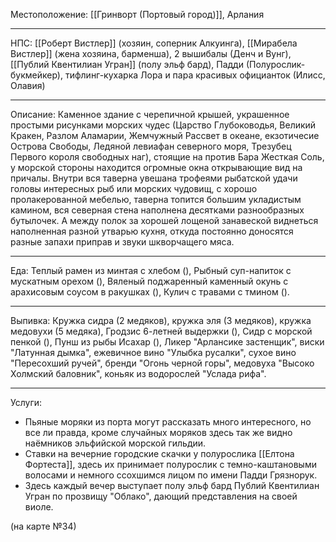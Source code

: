 Местоположение: [[Гринворт (Портовый город)]], Арлания
_____
НПС: [[Роберт Вистлер]] (хозяин, соперник Алкуинга), [[Мирабела Вистлер]] (жена хозяина, барменша), 2 вышибалы (Денч и Вунг), [[Публий Квентилиан Угран]] (полу эльф бард), Падди (Полурослик-букмейкер), тифлинг-кухарка Лора и пара красивых официанток (Илисс, Олавия)
_____
Описание: Каменное здание с черепичной крышей, украшенное простыми рисунками морских чудес (Царство Глубоководья, Великий Кракен, Разлом Аламарии, Жемчужный Рассвет в океане, екзотичесие Острова Свободы, Ледяной левиафан северного моря, Трезубец Первого короля свободных наг), стоящие на против Бара Жесткая Соль, у морской стороны находится огромные окна открывающие вид на причалы. Внутри вся таверна увешана трофеями рыбатской удачи головы интересных рыб или морских чудовищ, с хорошо пролакерованной мебелью, таверна топится большим укладистым камином, вся северная стена наполнена десятками разнообразных бутылочек. А между полок за хорошей лощеной занавеской виднеться наполненная разной утварью кухня, откуда постоянно доносятся разные запахи приправ и звуки шкворчащего мяса. 
_____
Еда: Теплый рамен из минтая с хлебом (), Рыбный суп-напиток с мускатным орехом (), Вяленый поджаренный каменный окунь с арахисовым соусом в ракушках (), Кулич с травами с тмином ().
_____
Выпивка: Кружка сидра (2 медяков), кружка эля (3 медяков), кружка медовухи (5 медяка), Гродзис 6-летней выдержки (), Сидр с морской пенкой (), Пунш из рыбы Исахар (), Ликер "Арлансике застенщик", виски "Латунная дымка", ежевичное вино "Улыбка русалки", сухое вино "Пересохший ручей", бренди "Огонь черной горы", медовуха "Высоко Холмский баловник", коньяк из водорослей "Услада рифа".
_____
Услуги: 
 * Пьяные моряки из порта могут рассказать много интересного, но все ли правда, кроме случайных моряков здесь так же видно наёмников эльфийской морской гильдии. 
* Ставки на вечерние городские скачки у полурослика [[Елтона Фортеста]], здесь их принимает полурослик с темно-каштановыми волосами и немного ссохшимся лицом по имени Падди Грязнорук. 
* Здесь каждый вечер выступает полу эльф бард Публий Квентилиан Угран по прозвищу "Облако", дающий представления на своей виоле. 

(на карте №34)